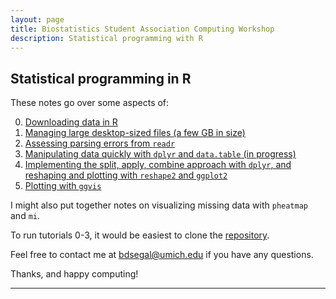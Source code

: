 ```yaml
---
layout: page
title: Biostatistics Student Association Computing Workshop
description: Statistical programming with R
---
```

## Statistical programming in R

These notes go over some aspects of:

0. [Downloading data in R](0.downloading_data.html)
1. [Managing large desktop-sized files (a few GB in size)](1.managing_large_files.html)
2. [Assessing parsing errors from `readr`](2.assessing_parsing_errors.html)
3. [Manipulating data quickly with `dplyr` and `data.table` (in progress)](3.dplyr_data.table.html)
4. [Implementing the split, apply, combine approach with `dplyr`, and reshaping and plotting with `reshape2` and `ggplot2`](4.split_apply_combine_plot.html)
5. [Plotting with `ggvis`](5.ggvis.html)

I might also put together notes on visualizing missing data with `pheatmap` and `mi`.

To run tutorials 0-3, it would be easiest to clone the [repository](https://github.com/bdsegal/BSA-computing-workshop).

Feel free to contact me at bdsegal@umich.edu if you have any questions.

Thanks, and happy computing!

---